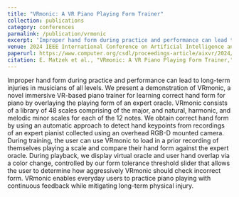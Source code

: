 ```yaml
---
title: "VRmonic: A VR Piano Playing Form Trainer"
collection: publications
category: conferences
parmalink: /publication/vrmonic
excerpt: 'Improper hand form during practice and performance can lead to long-term injuries in musicians of all levels. We present a demonstration of VRmonic, a novel immersive VR-based piano trainer for learning correct hand form for piano by overlaying the playing form of an expert oracle. VRmonic consists of a library of 48 scales comprising of the major, and natural, harmonic, and melodic minor scales for each of the 12 notes. We obtain correct hand form by using an automatic approach to detect hand keypoints from recordings of an expert pianist collected using an overhead RGB-D mounted camera. During training, the user can use VRmonic to load in a prior recording of themselves playing a scale and compare their hand form against the expert oracle. During playback, we display virtual oracle and user hand overlap via a color change, controlled by our form tolerance threshold slider that allows the user to determine how aggressively VRmonic should check incorrect form. VRmonic enables everyday users to practice piano playing with continuous feedback while mitigating long-term physical injury.'
venue: 2024 IEEE International Conference on Artificial Intelligence and eXtended and Virtual Reality (AIxVR)
paperurl: https://www.computer.org/csdl/proceedings-article/aixvr/2024/720200a330/1UUdT3ehXws
citation: E. Matzek et al., "VRmonic: A VR Piano Playing Form Trainer," in 2024 IEEE International Conference on Artificial Intelligence and eXtended and Virtual Reality (AIxVR), Los Angeles, CA, USA, 2024, pp. 330-334, doi: 10.1109/AIxVR59861.2024.00056.
---
```


Improper hand form during practice and performance can lead to long-term injuries in musicians of all levels. We present a demonstration of VRmonic, a novel immersive VR-based piano trainer for learning correct hand form for piano by overlaying the playing form of an expert oracle. VRmonic consists of a library of 48 scales comprising of the major, and natural, harmonic, and melodic minor scales for each of the 12 notes. We obtain correct hand form by using an automatic approach to detect hand keypoints from recordings of an expert pianist collected using an overhead RGB-D mounted camera. During training, the user can use VRmonic to load in a prior recording of themselves playing a scale and compare their hand form against the expert oracle. During playback, we display virtual oracle and user hand overlap via a color change, controlled by our form tolerance threshold slider that allows the user to determine how aggressively VRmonic should check incorrect form. VRmonic enables everyday users to practice piano playing with continuous feedback while mitigating long-term physical injury.